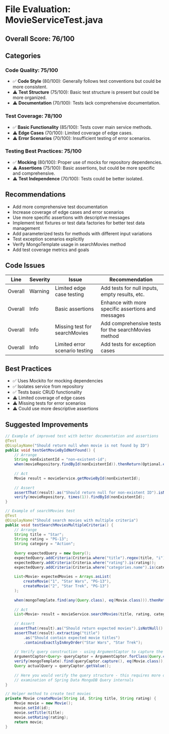 # File Evaluation: MovieServiceTest.java

## Overall Score: 76/100

## Categories

### Code Quality: 75/100
- ✅ **Code Style** (80/100): Generally follows test conventions but could be more consistent.
- ⚠️ **Test Structure** (75/100): Basic test structure is present but could be more organized.
- ⚠️ **Documentation** (70/100): Tests lack comprehensive documentation.

### Test Coverage: 78/100
- ✅ **Basic Functionality** (85/100): Tests cover main service methods.
- ⚠️ **Edge Cases** (70/100): Limited coverage of edge cases.
- ⚠️ **Error Scenarios** (70/100): Insufficient testing of error scenarios.

### Testing Best Practices: 75/100
- ✅ **Mocking** (80/100): Proper use of mocks for repository dependencies.
- ⚠️ **Assertions** (75/100): Basic assertions, but could be more specific and comprehensive.
- ⚠️ **Test Independence** (70/100): Tests could be better isolated.

## Recommendations
- Add more comprehensive test documentation
- Increase coverage of edge cases and error scenarios
- Use more specific assertions with descriptive messages
- Implement test fixtures or test data factories for better test data management
- Add parameterized tests for methods with different input variations
- Test exception scenarios explicitly
- Verify MongoTemplate usage in searchMovies method
- Add test coverage metrics and goals

## Code Issues

| Line | Severity | Issue | Recommendation |
|------|----------|-------|----------------|
| Overall | Warning | Limited edge case testing | Add tests for null inputs, empty results, etc. |
| Overall | Info | Basic assertions | Enhance with more specific assertions and messages |
| Overall | Info | Missing test for searchMovies | Add comprehensive tests for the searchMovies method |
| Overall | Info | Limited error scenario testing | Add tests for exception cases |

## Best Practices
- ✅ Uses Mockito for mocking dependencies
- ✅ Isolates service from repository
- ✅ Tests basic CRUD functionality
- ⚠️ Limited coverage of edge cases
- ⚠️ Missing tests for error scenarios
- ⚠️ Could use more descriptive assertions

## Suggested Improvements

```java
// Example of improved test with better documentation and assertions
@Test
@DisplayName("Should return null when movie is not found by ID")
public void testGetMovieByIdNotFound() {
    // Arrange
    String nonExistentId = "non-existent-id";
    when(movieRepository.findById(nonExistentId)).thenReturn(Optional.empty());
    
    // Act
    Movie result = movieService.getMovieById(nonExistentId);
    
    // Assert
    assertThat(result).as("Should return null for non-existent ID").isNull();
    verify(movieRepository, times(1)).findById(nonExistentId);
}

// Example of searchMovies test
@Test
@DisplayName("Should search movies with multiple criteria")
public void testSearchMoviesMultipleCriteria() {
    // Arrange
    String title = "Star";
    String rating = "PG-13";
    String category = "Action";
    
    Query expectedQuery = new Query();
    expectedQuery.addCriteria(Criteria.where("title").regex(title, "i"));
    expectedQuery.addCriteria(Criteria.where("rating").is(rating));
    expectedQuery.addCriteria(Criteria.where("categories.name").is(category));
    
    List<Movie> expectedMovies = Arrays.asList(
        createMovie("1", "Star Wars", "PG-13"),
        createMovie("2", "Star Trek", "PG-13")
    );
    
    when(mongoTemplate.find(any(Query.class), eq(Movie.class))).thenReturn(expectedMovies);
    
    // Act
    List<Movie> result = movieService.searchMovies(title, rating, category);
    
    // Assert
    assertThat(result).as("Should return expected movies").isNotNull().hasSize(2);
    assertThat(result).extracting("title")
        .as("Should contain expected movie titles")
        .containsExactlyInAnyOrder("Star Wars", "Star Trek");
    
    // Verify query construction - using ArgumentCaptor to capture the actual query
    ArgumentCaptor<Query> queryCaptor = ArgumentCaptor.forClass(Query.class);
    verify(mongoTemplate).find(queryCaptor.capture(), eq(Movie.class));
    Query actualQuery = queryCaptor.getValue();
    
    // Here you would verify the query structure - this requires more detailed
    // examination of Spring Data MongoDB Query internals
}

// Helper method to create test movies
private Movie createMovie(String id, String title, String rating) {
    Movie movie = new Movie();
    movie.setId(id);
    movie.setTitle(title);
    movie.setRating(rating);
    return movie;
}
``` 